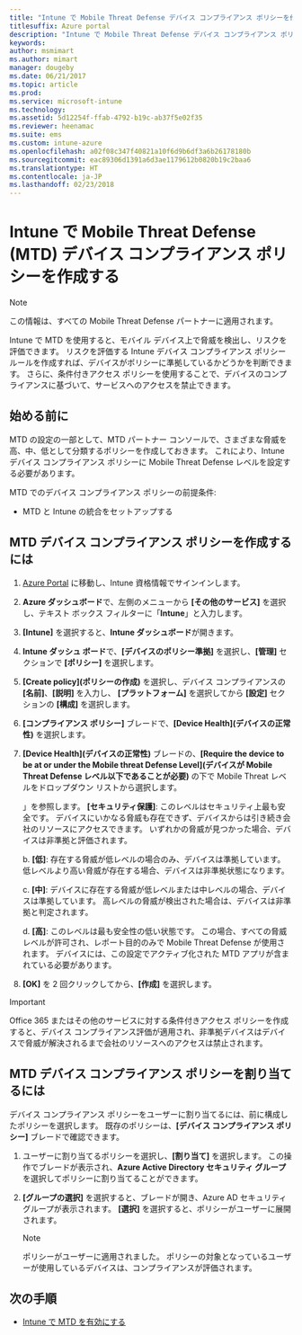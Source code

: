 ```yaml
---
title: "Intune で Mobile Threat Defense デバイス コンプライアンス ポリシーを作成する"
titlesuffix: Azure portal
description: "Intune で Mobile Threat Defense デバイス コンプライアンス ポリシーを作成する"
keywords: 
author: msmimart
ms.author: mimart
manager: dougeby
ms.date: 06/21/2017
ms.topic: article
ms.prod: 
ms.service: microsoft-intune
ms.technology: 
ms.assetid: 5d12254f-ffab-4792-b19c-ab37f5e02f35
ms.reviewer: heenamac
ms.suite: ems
ms.custom: intune-azure
ms.openlocfilehash: a02f08c347f40821a10f6d9b6df3a6b26178180b
ms.sourcegitcommit: eac89306d1391a6d3ae1179612b0820b19c2baa6
ms.translationtype: HT
ms.contentlocale: ja-JP
ms.lasthandoff: 02/23/2018
---
```

# <a name="create-mobile-threat-defense-mtd-device-compliance-policy-with-intune"></a>Intune で Mobile Threat Defense (MTD) デバイス コンプライアンス ポリシーを作成する

> [!NOTE] 
> この情報は、すべての Mobile Threat Defense パートナーに適用されます。

Intune で MTD を使用すると、モバイル デバイス上で脅威を検出し、リスクを評価できます。 リスクを評価する Intune デバイス コンプライアンス ポリシー ルールを作成すれば、デバイスがポリシーに準拠しているかどうかを判断できます。 さらに、条件付きアクセス ポリシーを使用することで、デバイスのコンプライアンスに基づいて、サービスへのアクセスを禁止できます。

## <a name="before-you-begin"></a>始める前に

MTD の設定の一部として、MTD パートナー コンソールで、さまざまな脅威を高、中、低として分類するポリシーを作成しておきます。 これにより、Intune デバイス コンプライアンス ポリシーに Mobile Threat Defense レベルを設定する必要があります。

MTD でのデバイス コンプライアンス ポリシーの前提条件:

-   MTD と Intune の統合をセットアップする

## <a name="to-create-a-mtd-device-compliance-policy"></a>MTD デバイス コンプライアンス ポリシーを作成するには

1.  [Azure Portal](https://portal.azure.com/) に移動し、Intune 資格情報でサインインします。

2.  **Azure ダッシュボード**で、左側のメニューから **[その他のサービス]** を選択し、テキスト ボックス フィルターに「**Intune**」と入力します。

3.  **[Intune]** を選択すると、**Intune ダッシュボード**が開きます。

4. **Intune ダッシュ ボード**で、**[デバイスのポリシー準拠]** を選択し、**[管理]** セクションで **[ポリシー]** を選択します。

5.  **[Create policy]\(ポリシーの作成\)** を選択し、デバイス コンプライアンスの **[名前]**、**[説明]** を入力し、 **[プラットフォーム]** を選択してから **[設定]** セクションの **[構成]** を選択します。

6.  **[コンプライアンス ポリシー]** ブレードで、**[Device Health]\(デバイスの正常性\)** を選択します。

7.  **[Device Health]\(デバイスの正常性\)** ブレードの、**[Require the device to be at or under the Mobile threat Defense Level]\(デバイスが Mobile Threat Defense レベル以下であることが必要)** の下で Mobile Threat レベルをドロップダウン リストから選択します。

    」を参照します。  **[セキュリティ保護]**: このレベルはセキュリティ上最も安全です。 デバイスにいかなる脅威も存在できず、デバイスからは引き続き会社のリソースにアクセスできます。 いずれかの脅威が見つかった場合、デバイスは非準拠と評価されます。

    b.  **[低]**: 存在する脅威が低レベルの場合のみ、デバイスは準拠しています。 低レベルより高い脅威が存在する場合、デバイスは非準拠状態になります。

    c.  **[中]**: デバイスに存在する脅威が低レベルまたは中レベルの場合、デバイスは準拠しています。 高レベルの脅威が検出された場合は、デバイスは非準拠と判定されます。

    d.  **[高]**: このレベルは最も安全性の低い状態です。 この場合、すべての脅威レベルが許可され、レポート目的のみで Mobile Threat Defense が使用されます。 デバイスには、この設定でアクティブ化された MTD アプリが含まれている必要があります。

8.  **[OK]** を 2 回クリックしてから、**[作成]** を選択します。

> [!IMPORTANT]
> Office 365 またはその他のサービスに対する条件付きアクセス ポリシーを作成すると、デバイス コンプライアンス評価が適用され、非準拠デバイスはデバイスで脅威が解決されるまで会社のリソースへのアクセスは禁止されます。

## <a name="to-assign-a-mtd-device-compliance-policy"></a>MTD デバイス コンプライアンス ポリシーを割り当てるには

デバイス コンプライアンス ポリシーをユーザーに割り当てるには、前に構成したポリシーを選択します。 既存のポリシーは、**[デバイス コンプライアンス ポリシー]** ブレードで確認できます。

1. ユーザーに割り当てるポリシーを選択し、**[割り当て]** を選択します。 この操作でブレードが表示され、**Azure Active Directory セキュリティ グループ**を選択してポリシーに割り当てることができます。

2. **[グループの選択]** を選択すると、ブレードが開き、Azure AD セキュリティ グループが表示されます。  **[選択]** を選択すると、ポリシーがユーザーに展開されます。

    > [!NOTE] 
    > ポリシーがユーザーに適用されました。 ポリシーの対象となっているユーザーが使用しているデバイスは、コンプライアンスが評価されます。

## <a name="next-steps"></a>次の手順

- [Intune で MTD を有効にする](mtd-connector-enable.md)